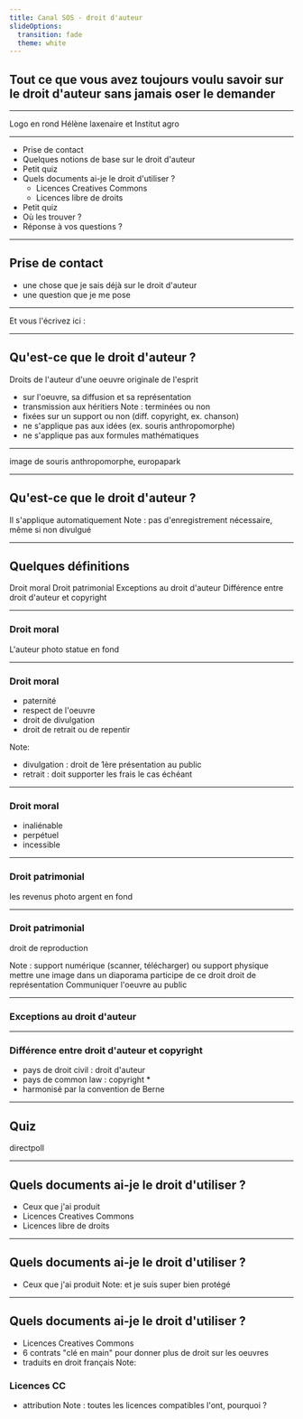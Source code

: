 ```yaml
---
title: Canal SOS - droit d'auteur
slideOptions:
  transition: fade
  theme: white
---
```

<!-- autres style : Black (default), White, League, Sky, Beige Simple, Serif, Blood, Night, Moon, Solarized -->
<!-- transitions : none, fade, slide, convex, zoom -->

<style>
.reveal section img {
  border: 0;
  box-shadow: none;
}
span.jaune {
    color:#FFD700;
}
span.rouge{ 
    color: #f00;
}
span.petit {
    font-size: 60%;
}
 
</style>
<!--Blablablabla <span class=rouge>bla bla bla bla blabla</span>-->

## Tout ce que vous avez toujours voulu savoir sur le droit d'auteur sans jamais oser le demander

---
Logo en rond Hélène laxenaire et Institut agro

---

* Prise de contact
* Quelques notions de base sur le droit d'auteur
* Petit quiz
* Quels documents ai-je le droit d'utiliser ?
    * Licences Creatives Commons
    * Licences libre de droits
* Petit quiz
* Où les trouver ?
* Réponse à vos questions ?

---

## Prise de contact

* une chose que je sais déjà sur le droit d'auteur
* une question que je me pose

----

Et vous l'écrivez ici : 


---

## Qu'est-ce que le droit d'auteur ?
Droits de l'auteur d'une oeuvre originale de l'esprit
* sur l'oeuvre, sa diffusion et sa représentation
* transmission aux héritiers
Note :  terminées ou non
* fixées sur un support ou non (diff. copyright, ex. chanson)
* ne s'applique pas aux idées (ex. souris anthropomorphe)
* ne s'applique pas aux formules mathématiques

---

image de souris anthropomorphe, europapark

---

## Qu'est-ce que le droit d'auteur ?
Il s'applique automatiquement
Note : pas d'enregistrement nécessaire, même si non divulgué

---

## Quelques définitions
Droit moral
Droit patrimonial
Exceptions au droit d'auteur
Différence entre droit d'auteur et copyright

----

### Droit moral 
L'auteur 
photo statue en fond

----

### Droit moral

* paternité
* respect de l'oeuvre
* droit de divulgation
* droit de retrait ou de repentir

Note:
* divulgation : droit de 1ère présentation au public
* retrait : doit supporter les frais le cas échéant

----

### Droit moral

* inaliénable
* perpétuel
* incessible


----

### Droit patrimonial
les revenus
photo argent en fond

----

### Droit patrimonial
droit de reproduction

        
Note : support numérique (scanner, télécharger) ou support physique
mettre une image dans un diaporama participe de ce droit
droit de représentation
    Communiquer l'oeuvre au public

----

### Exceptions au droit d'auteur


----

### Différence entre droit d'auteur et copyright
* pays de droit civil : droit d'auteur
* pays de common law : copyright
    * 
* harmonisé par la convention de Berne


---

## Quiz

directpoll

---

## Quels documents ai-je le droit d'utiliser ?
* Ceux que j'ai produit
* Licences Creatives Commons
* Licences libre de droits

----

## Quels documents ai-je le droit d'utiliser ?
* Ceux que j'ai produit
Note: et je suis super bien protégé

----

## Quels documents ai-je le droit d'utiliser ?
* Licences Creatives Commons
* 6 contrats "clé en main" pour donner plus de droit sur les oeuvres
* traduits en droit français
Note:

### Licences CC
* attribution
Note : toutes les licences compatibles l'ont, pourquoi ?



